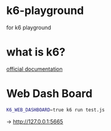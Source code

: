 # k6-playground
for k6 playground

# what is k6?

[official documentation](https://k6.io/docs/)

# Web Dash Board

```zsh
K6_WEB_DASHBOARD=true k6 run test.js
```

→ http://127.0.0.1:5665